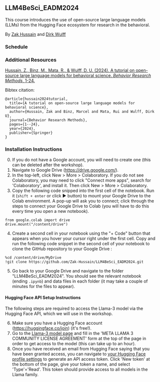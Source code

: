 ## LLM4BeSci_EADM2024

This course introduces the use of open-source large language models (LLMs) from the Hugging Face ecosystem for research in the behavioral.

By [Zak Hussain](https://zak-hussain.github.io/) and [Dirk Wulff](https://www.mpib-berlin.mpg.de/person/93374/2549)

### Schedule

### Additional Resources

<a href="https://doi.org/10.3758/s13428-024-02455-8">Hussain, Z., Binz, M., Mata, R., & Wulff, D. U. (2024). A tutorial on open-source large language models for behavioral science. *Behavior Research Methods*, 1-24.
</a>

Bibtex citation:

```
@article{hussain2024tutorial,
  title={A tutorial on open-source large language models for behavioral science},
  author={Hussain, Zak and Binz, Marcel and Mata, Rui and Wulff, Dirk U},
  journal={Behavior Research Methods},
  pages={1--24},
  year={2024},
  publisher={Springer}
}
```

### Installation Instructions
0. If you do not have a Google account, you will need to create one (this can be deleted after the workshop).
1. Navigate to Google Drive (https://drive.google.com/).
2. In the top-left, click New > More > Colaboratory. If you do not see Colaboratory, you may need to click "Connect more apps", 
search for 'Colaboratory', and install it. Then click New > More > Colaboratory.
3. Copy the following code snipped into the first cell of the notebook. Run it (```shift + enter``` or click &#9658; button) to mount your Google Drive to the Colab environment.
A pop-up will ask you to connect; click through the steps to connect your Google Drive to Colab (you will have to do this
every time you open a new notebook).
```
from google.colab import drive
drive.mount("/content/drive")
```
4. Create a second cell in your notebook using the "+ Code" button that appears when you hover your cursor right under the first cell. Copy and run the following code snippet in the second cell of your notebook to clone the GitHub repository to your Google Drive :
```
%cd /content/drive/MyDrive
!git clone https://github.com/Zak-Hussain/LLM4BeSci_EADM2024.git
```
5. Go back to your Google Drive and navigate to the folder "LLM4BeSci_EADM2024". You should see the relevant notebook (ending `.ipynb`) and data files in each folder (it may take  a couple of minutes for the files to appear).

#### Hugging Face API Setup Instructions
The following steps are required to access the Llama-3 model via the Hugging Face API, which we will use in the workshop.

6. Make sure you have a Hugging Face account (https://huggingface.co/join) (it's free!). 
7. Go to the [Llama-3 model page](https://huggingface.co/meta-llama/Meta-Llama-3-8B-Instruct) and fill in the 'META LLAMA 3 COMMUNITY LICENSE AGREEMENT' form at the top of the page in order to get access to the model (this can take up to an hour). 
8. Once you have received an email from Hugging Face saying that you have been granted access, you can navigate to [your Hugging Face profile settings](https://huggingface.co/settings/tokens) to generate an API access token. Click 'New token' at the bottom of the page, give your token a name, and select  'Type'='Read'. This token should provide access to all models in the Llama family. 
